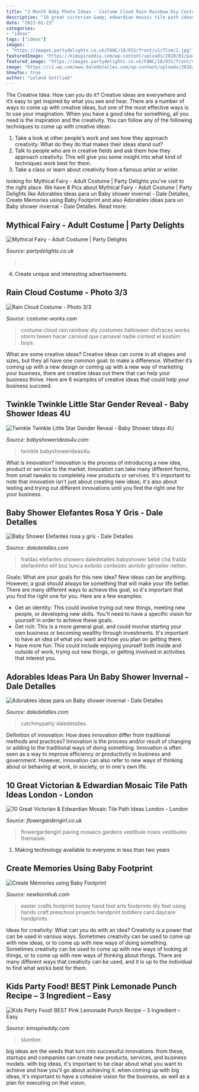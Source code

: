 ```yaml
---
title: "3 Month Baby Photo Ideas - Costume Cloud Rain Rainbow Diy Costumes Halloween Disfraces Works Storm Tween Hacer Carnival Que Carnaval Nadie Contest El Kostüm Boys"
description: "10 great victorian &amp; edwardian mosaic tile path ideas london"
date: "2023-01-23"
categories:
- "ideas"
tags: ["ideas"]
images:
- "https://images.partydelights.co.uk/FANC/18/931/front/v1/flxm/2.jpg"
featuredImage: "https://kimspireddiy.com/wp-content/uploads/2020/01/party-food-pink-lemonade-punch-1-1.jpg"
featured_image: "https://images.partydelights.co.uk/FANC/18/931/front/v1/flxm/2.jpg"
image: "https://i1.wp.com/www.daledetalles.com/wp-content/uploads/2016/09/baby-shower-invernal31.jpg?resize=566%2C848"
ShowToc: true
author: "Leland Gottlieb"
---
```



The Creative Idea: How can you do it?
Creative ideas are everywhere and it’s easy to get inspired by what you see and hear. There are a number of ways to come up with creative ideas, but one of the most effective ways is to use your imagination. When you have a good idea for something, all you need is the inspiration and the creativity. You can follow any of the following techniques to come up with creative ideas:
1. Take a look at other people’s work and see how they approach creativity. What do they do that makes their ideas stand out?
2. Talk to people who are in creative fields and ask them how they approach creativity. This will give you some insight into what kind of techniques work best for them.
3. Take a class or learn about creativity from a famous artist or writer.

	

		
looking for Mythical Fairy - Adult Costume | Party Delights you've visit to the right place. We have 8 Pics about Mythical Fairy - Adult Costume | Party Delights like Adorables ideas para un Baby shower invernal - Dale Detalles, Create Memories using Baby Footprint and also Adorables ideas para un Baby shower invernal - Dale Detalles. Read more:
		
    
## Mythical Fairy - Adult Costume | Party Delights

<img loading=lazy src="https://images.partydelights.co.uk/FANC/18/931/front/v1/flxm/2.jpg" onerror="this.onerror=null;this.src='https://tse4.mm.bing.net/th?id=OIP.1npmaQ7Bt28fMrqPfOg5SAHaJ4&amp;pid=15.1';" alt="Mythical Fairy - Adult Costume | Party Delights">

_Source: partydelights.co.uk_

>. 

	

4. Create unique and interesting advertisements.

    
## Rain Cloud Costume - Photo 3/3

<img loading=lazy src="http://photos.costume-works.com/full/rain_cloud2.jpg" onerror="this.onerror=null;this.src='https://tse1.mm.bing.net/th?id=OIP.TrXQKqSX1Um6LmQtXgaUqAHaMI&amp;pid=15.1';" alt="Rain Cloud Costume - Photo 3/3">

_Source: costume-works.com_

>costume cloud rain rainbow diy costumes halloween disfraces works storm tween hacer carnival que carnaval nadie contest el kostüm boys. 

	

What are some creative ideas?
Creative ideas can come in all shapes and sizes, but they all have one common goal: to make a difference. Whether it’s coming up with a new design or coming up with a new way of marketing your business, there are creative ideas out there that can help your business thrive. Here are 6 examples of creative ideas that could help your business succeed.

    
## Twinkle Twinkle Little Star Gender Reveal - Baby Shower Ideas 4U

<img loading=lazy src="https://babyshowerideas4u.com/wp-content/uploads/2014/12/71-600x900.jpeg" onerror="this.onerror=null;this.src='https://tse4.mm.bing.net/th?id=OIP.KuPQJKCRIKL2LTUZtOAxNQHaLH&amp;pid=15.1';" alt="Twinkle Twinkle Little Star Gender Reveal - Baby Shower Ideas 4U">

_Source: babyshowerideas4u.com_

>twinkle babyshowerideas4u. 

	

What is innovation?
Innovation is the process of introducing a new idea, product or service to the market. Innovation can take many different forms, from small tweaks to completely new products or services. It's important to note that innovation isn't just about creating new ideas; it's also about testing and trying out different innovations until you find the right one for your business.

    
## Baby Shower Elefantes Rosa Y Gris - Dale Detalles

<img loading=lazy src="https://i1.wp.com/www.daledetalles.com/wp-content/uploads/2016/02/baby-shower14.jpg?resize=599%2C899" onerror="this.onerror=null;this.src='https://tse2.mm.bing.net/th?id=OIP.wv8dPlJEwWn1zZy2JyQzcwHaLH&amp;pid=15.1';" alt="Baby Shower Elefantes rosa y gris - Dale Detalles">

_Source: daledetalles.com_

>fraldas elefantes showers daledetalles babyshower bebê chá fralda elefantinho elif boz tunca exibido conteúdo alıntıdır görseller netten. 

	

Goals: What are your goals for this new idea?
New ideas can be anything. However, a goal should always be something that will make your life better. There are many different ways to achieve this goal, so it's important that you find the right one for you. Here are a few examples: 
- Get an identity: This could involve trying out new things, meeting new people, or developing new skills. You'll need to have a specific vision for yourself in order to achieve these goals. 
- Get rich: This is a more general goal, and could involve starting your own business or becoming wealthy through investments. It's important to have an idea of what you want and how you plan on getting there. 
- Have more fun: This could include enjoying yourself both inside and outside of work, trying out new things, or getting involved in activities that interest you.

    
## Adorables Ideas Para Un Baby Shower Invernal - Dale Detalles

<img loading=lazy src="https://i1.wp.com/www.daledetalles.com/wp-content/uploads/2016/09/baby-shower-invernal31.jpg?resize=566%2C848" onerror="this.onerror=null;this.src='https://tse4.mm.bing.net/th?id=OIP.SR9C4drFpD-9bBI1o6DgPwHaLG&amp;pid=15.1';" alt="Adorables ideas para un Baby shower invernal - Dale Detalles">

_Source: daledetalles.com_

>catchmyparty daledetalles. 

	

Definition of innovation: How does innovation differ from traditional methods and practices?
Innovation is the process and/or result of changing or adding to the traditional ways of doing something. Innovation is often seen as a way to improve efficiency or productivity in business and government. However, innovation can also refer to new ways of thinking about or behaving at work, in society, or in one's own life.

    
## 10 Great Victorian &amp; Edwardian Mosaic Tile Path Ideas London - London

<img loading=lazy src="https://flowergardengirl.co.uk/wp-content/uploads/2014/02/victorian-and-edwardian-mosaic-garden-path-designs-and-styles-london-7.jpg" onerror="this.onerror=null;this.src='https://tse1.mm.bing.net/th?id=OIP.rRNc-fJYzVLN92hk9rRfCgHaJ4&amp;pid=15.1';" alt="10 Great Victorian &amp; Edwardian Mosaic Tile Path Ideas London - London">

_Source: flowergardengirl.co.uk_

>flowergardengirl paving mosaics gardens vestibule roses vestibules themaisie. 

	

1. Making technology available to everyone in less than two years 

    
## Create Memories Using Baby Footprint

<img loading=lazy src="https://www.newbornhub.com/images/footprint-easter.jpg" onerror="this.onerror=null;this.src='https://tse4.mm.bing.net/th?id=OIP.ZPHFkQh8xWD46Q7Jy-FB-AHaLG&amp;pid=15.1';" alt="Create Memories using Baby Footprint">

_Source: newbornhub.com_

>easter crafts footprint bunny hand foot arts footprints diy feet using hands craft preschool projects handprint toddlers card daycare handprints. 

	

Ideas for creativity: What can you do with an idea?
Creativity is a power that can be used in various ways. Sometimes creativity can be used to come up with new ideas, or to come up with new ways of doing something. Sometimes creativity can be used to come up with new ways of looking at things, or to come up with new ways of thinking about things. There are many different ways that creativity can be used, and it is up to the individual to find what works best for them.

    
## Kids Party Food! BEST Pink Lemonade Punch Recipe – 3 Ingredient – Easy

<img loading=lazy src="https://kimspireddiy.com/wp-content/uploads/2020/01/party-food-pink-lemonade-punch-1-1.jpg" onerror="this.onerror=null;this.src='https://tse3.mm.bing.net/th?id=OIP.5WpgIICrJtfXgV1NroagUwHaLH&amp;pid=15.1';" alt="Kids Party Food! BEST Pink Lemonade Punch Recipe – 3 Ingredient – Easy">

_Source: kimspireddiy.com_

>slumber. 

	

big ideas are the seeds that turn into successful innovations. from these, startups and companies can create new products, services, and business models. with big ideas, it's important to be clear about what you want to achieve and how you'll go about achieving it. when coming up with big ideas, it's important to have a cohesive vision for the business, as well as a plan for executing on that vision.

